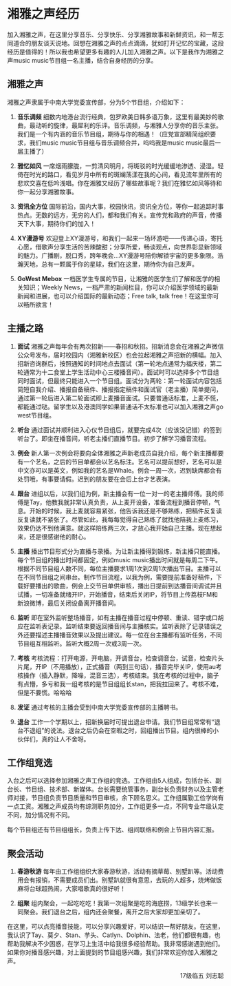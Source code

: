 # 湘雅之声经历

加入湘雅之声，在这里分享音乐、分享快乐、分享湘雅故事和新鲜资讯，和一帮志同道合的朋友谈天说地。回想在湘雅之声的点点滴滴，犹如打开记忆的宝藏，这段经历是值得的！所以我也希望更多有趣的人儿加入湘雅之声。以下是我作为湘雅之声music music节目组一名主播，结合自身经历的分享。

## 湘雅之声

湘雅之声隶属于中南大学党委宣传部，分为5个节目组，介绍如下：

1. **音乐调频** 细数内地港台流行经典，包罗欧美日韩多语万象，这里有最美妙的歌曲，最动听的旋律，最犀利的乐评。音乐调频，与湘雅人分享你的音乐主张。我们是一个有内涵的音乐节目组，期待与你的相遇！（应党宣部精简组织要求，我们music music节目组与音乐调频合并，呜呜我是music music最后一届主播了）

2. **雅忆如风** 一席烟雨朦胧，一剪清风明月，将斑驳的时光缓缓地渗透、浸湿。轻倚在时光的路口，看见岁月中所有的斑斓荡漾在我的心间，看见流年里所有的悲欢交喜在低吟浅唱。你在湘雅又经历了哪些故事呢？我们在雅忆如风等待和你一起分享湘雅故事。

3. **资讯全方位** 国际前沿，国内大事，校园快讯，资讯全方位，等你一起追踪时事热点。无数的远方，无穷的人们，都和我们有关。宣传党和政府的声音，传播天下大事，期待你们的加入！

4. **XY漫游号** 欢迎登上XY漫游号，和我们一起来一场环游吧——传递心语，寄托心愿，借歌声分享生活的苦辣酸甜；分享所爱，畅谈观点，向世界彰显新领域的魅力。广播剧，脱口秀，跨年晚会…XY漫游号陪你解锁宇宙的更多象限。浩瀚天地，总有一颗属于你的星球，我们在这里，期待你为自己发声。

5. **GoWest Mebox** 一档医学生专属的节目，让湘雅的医学生们了解和医学的相关知识；Weekly News，一档严肃的新闻栏目，你可以介绍医学领域的最新新闻和进展，也可以介绍国际的最新动态；Free talk, talk free！在这里你可以畅所欲言！

## 主播之路

1. **面试** 湘雅之声每年会有两次招新——春招和秋招。招新消息会在湘雅之声微信公众号发布，届时校园内（湘雅新校区）也会拉起湘雅之声招新的横幅。加入招新咨询群后，按照通知的时间地点去面试（第一轮地点通常为福庆楼，第二轮通常为十二食堂上学生活动中心三楼播音间）。面试时可以选择多个节目组同时面试，但最终只能进入一个节目组。面试分为两轮：第一轮面试内容包括简短自我介绍、播报自备稿件、播报指定稿件和面试官（老主播）简单提问，通过第一轮后进入第二轮面试即上麦播音面试。只要普通话标准，上麦不慌，都能通过哒。留学生以及港澳同学如果普通话不太标准也可以加入湘雅之声go west节目组。

2. **听台** 通过面试并顺利进入心仪节目组后，就要完成4次（应该没记错）的签到听台了。即坐在播音间，听老主播们直播节目。初步了解学习播音流程。

3. **例会** 新人第一次例会将要向全体湘雅之声新老成员自我介绍，每个新主播都要有一个艺名，之后的节目单都会以艺名标注。艺名可以提前想好，艺名可以是中文亦可以是英文，例如我的艺名是Whale。例会一周一次，迟到缺席都会有处罚哦，有事要请假。迟到的朋友要在会后上台才艺表演。

4. **跟台** 进组以后，以我们组为例，新主播会有一位一对一的老主播师傅。我的师傅是Tay，他教我就非常认真负责，从上麦开设备，准备流程到播音停顿，气息。开始的时候，我上麦就容易紧张，他告诉我还是不够熟练，把稿件反复读反复读就不紧张了。尽管如此，我每每觉得自己熟练了就找他陪我上麦练习，效果仍达不到他满意。就这样陪练两三次，才放心我开始自己主播。现在想起来，还是很感谢他的耐心。

5. **主播** 播出节目形式分为直播与录播。为让新主播得到锻炼，新主播只能直播。每个节目组的播出时间都固定，例如music music播出时间就是每周二下午。根据不同节目组人数不同，每位主播要求1周1次到2周1次播出节目。主播可以在不同节目组之间串台。制作节目流程，以我为例，需要提前准备好稿件，下载好要播出的歌曲，例会上交节目单供审核，播出日提前到达播音间调试并且试播，一切准备就绪开IP，开始播音，结束后关闭IP，将节目上传荔枝FM和新浪微博，最后关闭设备离开播音间。

6. **监听** 即在室外监听整场播音，如有主播在播音过程中停顿、重读、错字或口胡应在监听表记录。监听结束要返回播音间与主播核实。监听表除了记录错误之外还要描述主播播音效果以及提出建议。每一位在台主播都有监听任务，不同节目组互相监听。监听大概2周一次或3周一次。

7. **考核** 考核流程：打开电源，开电脑，开调音台，检查调音台，试音，检查片头片尾，开IP（不用播放），正式播音（两到三句话），播音完毕关IP，使用au考核操作（插入静默，降噪，混音三选），考核结束。我在考核的过程中，脑子有点懵，多亏和我一组考核的是节目组组长stan，把我拉回来了。考核不难，但是不要慌。哈哈哈

8. **发证** 通过考核的主播会受到中南大学党委宣传部的主播聘书。

9. **退台** 工作一个学期以上，招新换届时可提出退台申请。我们节目组常常有“退台不退组”的说法。退台之后仍会在空暇之时，回组播出节目。组内很棒的小伙伴们，真的让人不舍呀。

## 工作组竞选

入台之后可以选择参加湘雅之声工作组的竞选。工作组由5人组成，包括台长、副台长、节目组、技术部、新媒体。台长需要统管事务，副台长负责财务以及主管老师对接，节目组负责节目质量和节目审核，余下顾名思义。工作组属勤工俭学岗有一点工资。湘雅之声成员均有综测职务加分，工作组更多一点，不同专业年级认定不同，加分情况有不同。

每个节目组还有节目组组长，负责上传下达、组间联络和例会上节目内容汇报。

## 聚会活动

1. **春游秋游** 每年由工作组组织大家春游秋游，活动有摘草莓、别墅趴等。活动费用会有报销，不需要成员们出。别墅趴就很有意思，去玩的人超多，烧烤做饭麻将台球超热闹，大家唱歌真的很好听！

2. **组聚** 组内聚会，一起吃吃吃！我第一次组聚是吃的海底捞，13级学长也来一同聚会。我们退台之后，组内还会聚餐，离开之后大家却更加亲切了。

在这里，可以点亮播音技能，可以分享兴趣爱好，可以结识一帮好朋友。在这里，我认识了Tay、莫夕、Stan、芋头、Catlyn、Dolphin、法老，他们都很有趣，也帮助我解决不少困惑，在学习上生活中给我很多经验帮助。我非常感谢遇到他们。如果你对播音感兴趣，对上面提到的节目组感兴趣，我们非常欢迎你加入湘雅之声。

<p align="right">17级临五 刘志聪</p>